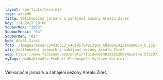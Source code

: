 ```yaml
---
layout: /partials/akce.njk
tags: akceMD
title: Velikonoční jarmark a zahájení sezony Areálu Žireč
kdy: 1.4.2023 10:00
SouborRok: "2023"
SouborMesic: "04"
SouborDen: "01"
kde: Areál Žireč
foto: /images/akce/334426513_540145754913100_602080142314360054_n.jpg
alt: Velikonoční jarmark a zahájení sezony Areálu Žireč
web: https://www.facebook.com/photo/?fbid=605403851626874&set=a.572207111613215
myTags: HudbaDivadlo ProDeti ProDospele Vystavy Ostatni
---
```

Velikonoční jarmark a zahájení sezony Areálu Žireč